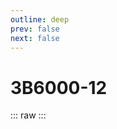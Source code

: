 ```yaml
---
outline: deep
prev: false
next: false
---
```

# 3B6000-12

::: raw
<ClientOnly>
    <CpuTable chips="3B6000-12" />
</ClientOnly>
:::

<script setup>
    import CpuTable from "@/.vitepress/theme/components/chips/cpu_table.vue"
</script>